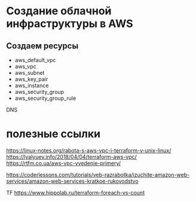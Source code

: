 # Создание облачной инфраструктуры в AWS

## Создаем ресурсы
- aws_default_vpc 
- aws_vpc
- aws_subnet
- aws_key_pair
- aws_instance
- aws_security_group
- aws_security_group_rule

DNS

# полезные ссылки
https://linux-notes.org/rabota-s-aws-vpc-i-terraform-v-unix-linux/
https://lyalyuev.info/2018/04/04/terraform-aws-vpc/
https://rtfm.co.ua/aws-vpc-vvedenie-primery/

https://coderlessons.com/tutorials/veb-razrabotka/izuchite-amazon-web-services/amazon-web-services-kratkoe-rukovodstvo

TF
https://www.hippolab.ru/terraform-foreach-vs-count